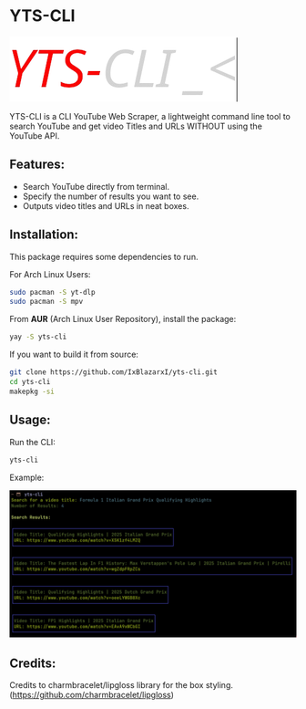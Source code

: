 # YTS-CLI

![[Logo]](yts-cli-logo.png)

YTS-CLI is a CLI YouTube Web Scraper, a lightweight command line tool to search YouTube and get video Titles and URLs WITHOUT using the YouTube API.

## Features:
- Search YouTube directly from terminal.
- Specify the number of results you want to see.
- Outputs video titles and URLs in neat boxes.

## Installation: 

This package requires some dependencies to run.

For Arch Linux Users:
```bash
sudo pacman -S yt-dlp
sudo pacman -S mpv
```

From **AUR** (Arch Linux User Repository), install the package:

```bash
yay -S yts-cli
```

If you want to build it from source:

```bash
git clone https://github.com/IxBlazarxI/yts-cli.git
cd yts-cli
makepkg -si
```

## Usage:

Run the CLI:

```bash
yts-cli
```

Example:

![[yts-cli in action]](demo.png)

## Credits:

Credits to charmbracelet/lipgloss library for the box styling. (https://github.com/charmbracelet/lipgloss)
